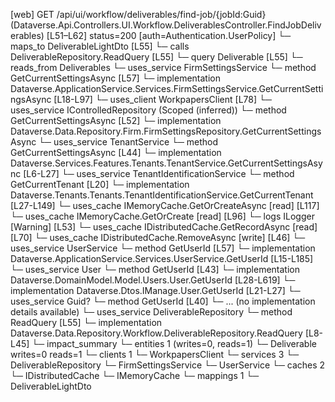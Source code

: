 [web] GET /api/ui/workflow/deliverables/find-job/{jobId:Guid}  (Dataverse.Api.Controllers.UI.Workflow.DeliverablesController.FindJobDeliverables)  [L51–L62] status=200 [auth=Authentication.UserPolicy]
  └─ maps_to DeliverableLightDto [L55]
  └─ calls DeliverableRepository.ReadQuery [L55]
  └─ query Deliverable [L55]
    └─ reads_from Deliverables
  └─ uses_service FirmSettingsService
    └─ method GetCurrentSettingsAsync [L57]
      └─ implementation Dataverse.ApplicationService.Services.FirmSettingsService.GetCurrentSettingsAsync [L18-L97]
        └─ uses_client WorkpapersClient [L78]
        └─ uses_service IControlledRepository<FirmSettings> (Scoped (inferred))
          └─ method GetCurrentSettingsAsync [L52]
            └─ implementation Dataverse.Data.Repository.Firm.FirmSettingsRepository.GetCurrentSettingsAsync
        └─ uses_service TenantService
          └─ method GetCurrentSettingsAsync [L44]
            └─ implementation Dataverse.Services.Features.Tenants.TenantService.GetCurrentSettingsAsync [L6-L27]
              └─ uses_service TenantIdentificationService
                └─ method GetCurrentTenant [L20]
                  └─ implementation Dataverse.Tenants.Tenants.TenantIdentificationService.GetCurrentTenant [L27-L149]
                    └─ uses_cache IMemoryCache.GetOrCreateAsync [read] [L117]
                    └─ uses_cache IMemoryCache.GetOrCreate [read] [L96]
                    └─ logs ILogger<ITenantIdentificationService> [Warning] [L53]
        └─ uses_cache IDistributedCache.GetRecordAsync [read] [L70]
        └─ uses_cache IDistributedCache.RemoveAsync [write] [L46]
  └─ uses_service UserService
    └─ method GetUserId [L57]
      └─ implementation Dataverse.ApplicationService.Services.UserService.GetUserId [L15-L185]
        └─ uses_service User
          └─ method GetUserId [L43]
            └─ implementation Dataverse.DomainModel.Model.Users.User.GetUserId [L28-L619]
            └─ implementation Dataverse.Dtos.IManage.User.GetUserId [L21-L27]
        └─ uses_service Guid?
          └─ method GetUserId [L40]
            └─ ... (no implementation details available)
  └─ uses_service DeliverableRepository
    └─ method ReadQuery [L55]
      └─ implementation Dataverse.Data.Repository.Workflow.DeliverableRepository.ReadQuery [L8-L45]
  └─ impact_summary
    └─ entities 1 (writes=0, reads=1)
      └─ Deliverable writes=0 reads=1
    └─ clients 1
      └─ WorkpapersClient
    └─ services 3
      └─ DeliverableRepository
      └─ FirmSettingsService
      └─ UserService
    └─ caches 2
      └─ IDistributedCache
      └─ IMemoryCache
    └─ mappings 1
      └─ DeliverableLightDto

